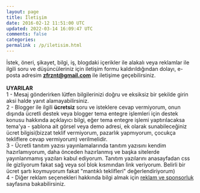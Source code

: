 ```yaml
---           
layout: page
title: İletişim
date: 2016-02-12 11:51:00 UTC
updated: 2022-03-14 16:09:47 UTC
comments: false
categories:
permalink : /p/iletisim.html 
---
```

<style>.eposta{-moz-user-select: -moz-none;   -khtml-user-select: none;   -webkit-user-select: none;   -o-user-select: none;   -ms-user-select: none;   user-select: none} </style>İstek, öneri, şikayet, bilgi, iş, blogdaki içerikler ile alakalı veya reklamlar ile ilgili soru ve düşüncüleriniz için iletişim formu kaldırıldığından dolayı, e-posta adresim  <b class="eposta" unselectable="on"><a href="mailto:zfrznt@gmail.com">zfrznt@gmail.com</a></b> ile iletişime geçebilirsiniz. <br /><br /><b>UYARILAR</b> <br />1 - Mesaj gönderirken lütfen bilgilerinizi doğru ve eksiksiz bir şekilde girin aksi halde yanıt alamayabilirsiniz. <br />2 - Blogger ile ilgili <b>ücretsiz</b> soru ve isteklere cevap vermiyorum, onun dışında ücretli destek veya blogger tema entegre işlemleri için destek konusu hakkında açıklayıcı bilgi, eğer tema entegre işlemi yaptırılacaksa tema'ya - şablona ait görsel veya demo adresi, ek olarak sunabileceğiniz ücret bilgisi(bizzat teklif vermiyorum, pazarlık yapmıyorum, çocukça tekliflere cevap vermiyorum) verilmelidir.<br />3 - Ücretli tanıtım yazısı yayınlamalarında tanıtım yazısını kendim hazırlamıyorum, daha önceden hazırlanmış ve başka sitelerde yayınlanmamış yazıları kabul ediyorum. Tanıtım yazılarını anasayfadan css ile gizliyorum fakat sağ veya sol blok kısmından link veriyorum. Belirli bir ücret şartı koymuyorum fakat "mantıklı teklifleri" değerlendiriyorum)<br />4 - Diğer reklam seçenekleri hakkında bilgi almak için <a href="/p/reklam-sponsorluk.html">reklam ve sponsorluk</a> sayfasına bakabilirsiniz.
